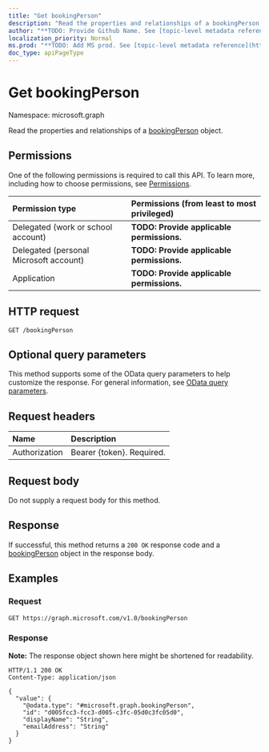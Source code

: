 ```yaml
---
title: "Get bookingPerson"
description: "Read the properties and relationships of a bookingPerson object."
author: "**TODO: Provide Github Name. See [topic-level metadata reference](https://msgo.azurewebsites.net/add/document/guidelines/metadata.html#topic-level-metadata)**"
localization_priority: Normal
ms.prod: "**TODO: Add MS prod. See [topic-level metadata reference](https://msgo.azurewebsites.net/add/document/guidelines/metadata.html#topic-level-metadata)**"
doc_type: apiPageType
---
```


# Get bookingPerson
Namespace: microsoft.graph



Read the properties and relationships of a [bookingPerson](../resources/bookingperson.md) object.

## Permissions
One of the following permissions is required to call this API. To learn more, including how to choose permissions, see [Permissions](/graph/permissions-reference).

|Permission type|Permissions (from least to most privileged)|
|:---|:---|
|Delegated (work or school account)|**TODO: Provide applicable permissions.**|
|Delegated (personal Microsoft account)|**TODO: Provide applicable permissions.**|
|Application|**TODO: Provide applicable permissions.**|

## HTTP request

<!-- {
  "blockType": "ignored"
}
-->
``` http
GET /bookingPerson
```

## Optional query parameters
This method supports some of the OData query parameters to help customize the response. For general information, see [OData query parameters](/graph/query-parameters).

## Request headers
|Name|Description|
|:---|:---|
|Authorization|Bearer {token}. Required.|

## Request body
Do not supply a request body for this method.

## Response

If successful, this method returns a `200 OK` response code and a [bookingPerson](../resources/bookingperson.md) object in the response body.

## Examples

### Request
<!-- {
  "blockType": "request",
  "name": "get_bookingperson"
}
-->
``` http
GET https://graph.microsoft.com/v1.0/bookingPerson
```


### Response
**Note:** The response object shown here might be shortened for readability.
<!-- {
  "blockType": "response",
  "truncated": true,
  "@odata.type": "microsoft.graph.bookingPerson"
}
-->
``` http
HTTP/1.1 200 OK
Content-Type: application/json

{
  "value": {
    "@odata.type": "#microsoft.graph.bookingPerson",
    "id": "d005fcc3-fcc3-d005-c3fc-05d0c3fc05d0",
    "displayName": "String",
    "emailAddress": "String"
  }
}
```

